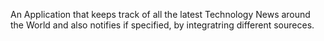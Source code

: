 An Application that keeps track of all the latest Technology News around the World and also notifies if specified, by integratring different soureces.
